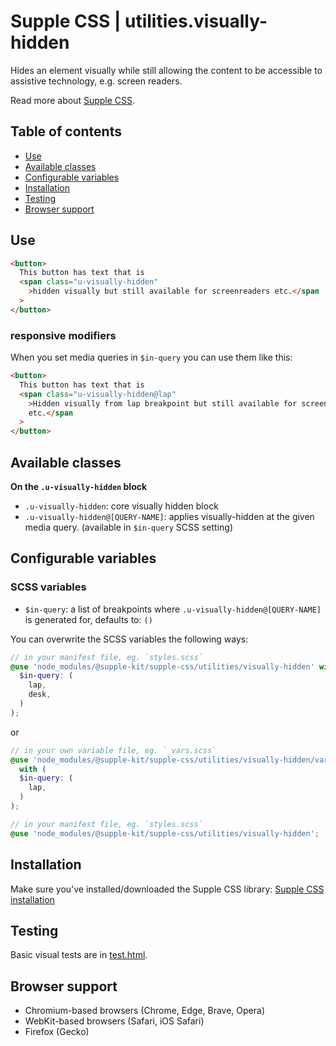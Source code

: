 # Supple CSS | utilities.visually-hidden

Hides an element visually while still allowing the content to be accessible to assistive technology, e.g. screen readers.

Read more about [Supple CSS](https://github.com/supple-css/supple).

## Table of contents

- [Use](#use)
- [Available classes](#available-classes)
- [Configurable variables](#configurable-variables)
- [Installation](#installation)
- [Testing](#testing)
- [Browser support](#browser-support)

## Use

```html
<button>
  This button has text that is
  <span class="u-visually-hidden"
    >hidden visually but still available for screenreaders etc.</span
  >
</button>
```

### responsive modifiers

When you set media queries in `$in-query` you can use them like this:

```html
<button>
  This button has text that is
  <span class="u-visually-hidden@lap"
    >Hidden visually from lap breakpoint but still available for screenreaders
    etc.</span
  >
</button>
```

## Available classes

**On the `.u-visually-hidden` block**

- `.u-visually-hidden`: core visually hidden block
- `.u-visually-hidden@[QUERY-NAME]`: applies visually-hidden at the given media query. (available in `$in-query` SCSS setting)

## Configurable variables

### SCSS variables

- `$in-query`: a list of breakpoints where `.u-visually-hidden@[QUERY-NAME]` is generated for, defaults to: `()`

You can overwrite the SCSS variables the following ways:

```scss
// in your manifest file, eg. `styles.scss`
@use 'node_modules/@supple-kit/supple-css/utilities/visually-hidden' with (
  $in-query: (
    lap,
    desk,
  )
);
```

or

```scss
// in your own variable file, eg. `_vars.scss`
@use 'node_modules/@supple-kit/supple-css/utilities/visually-hidden/variables'
  with (
  $in-query: (
    lap,
  )
);

// in your manifest file, eg. `styles.scss`
@use 'node_modules/@supple-kit/supple-css/utilities/visually-hidden';
```

## Installation

Make sure you've installed/downloaded the Supple CSS library: [Supple CSS installation](../../#installation)

## Testing

Basic visual tests are in [test.html](https://supple-kit.github.io/supple-css/utilities/visually-hidden/test.html).

## Browser support

- Chromium-based browsers (Chrome, Edge, Brave, Opera)
- WebKit-based browsers (Safari, iOS Safari)
- Firefox (Gecko)
